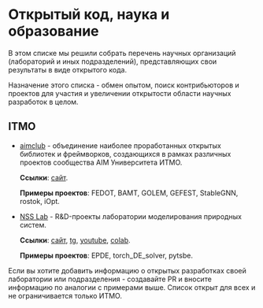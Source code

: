 # Открытый код, наука и образование

В этом списке мы решили собрать перечень научных организаций (лабораторий и иных подразделений), представляющих свои результаты в виде открытого кода.

Назначение этого списка - обмен опытом, поиск контрибьюторов и проектов для участия 
и увеличении открытости области научных разработок в целом.

## ITMO

- [aimclub](https://github.com/aimclub) - объединение наиболее проработанных открытых библиотек и фреймворков, 
  создающихся в рамках различных проектов сообщества AIM Университета ИТМО.
  
  **Ссылки**: [сайт](https://aim.club/).
  
  **Примеры проектов**: FEDOT, BAMT, GOLEM, GEFEST, StableGNN, rostok, iOpt.
  

- [NSS Lab](https://github.com/ITMO-NSS-team) - R&D-проекты лаборатории моделирования природных систем.

  **Ссылки**: [сайт](https://itmo-nss-team.github.io/), 
  [tg](https://t.me/NSS_group), 
  [youtube](https://www.youtube.com/channel/UC4K9QWaEUpT_p3R4FeDp5jA), 
  [colab](https://colab.ws/labs/254).
  
  **Примеры проектов**: EPDE, torch_DE_solver, pytsbe.

Если вы хотите добавить информацию о открытых разработках своей лаборатории или подразделения - 
создавайте PR и вносите информацию по аналогии с примерами выше. 
Список открыт для всех и не ограничивается только ИТМО.